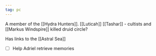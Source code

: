 ```yaml
---
tag: pc
---
```

A member of the [[Hydra Hunters]].
[[Luticah]]
[[Tashar]] - cultists and [[Markus Windspire]] killed druid circle?

Has links to the [[Astral Sea]]

- [ ] Help Adriel retrieve memories

